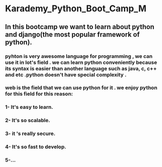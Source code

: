 # Karademy_Python_Boot_Camp_M
## In this bootcamp we want to learn about python and django(the most popular framework of python).
### pyhton is very awesome language for programming , we can use it in lot's field . we can learn python conveniently because its syntax is easier than another language such as java, c, c++ and etc .python doesn't have special complexity .
### web is the field that we can use python for it . we enjoy python for this field for this reason:
### 1- It's easy to learn.
### 2- It's so scalable.
### 3- it 's really secure.
### 4- It's so fast to develop.
### 5-...
